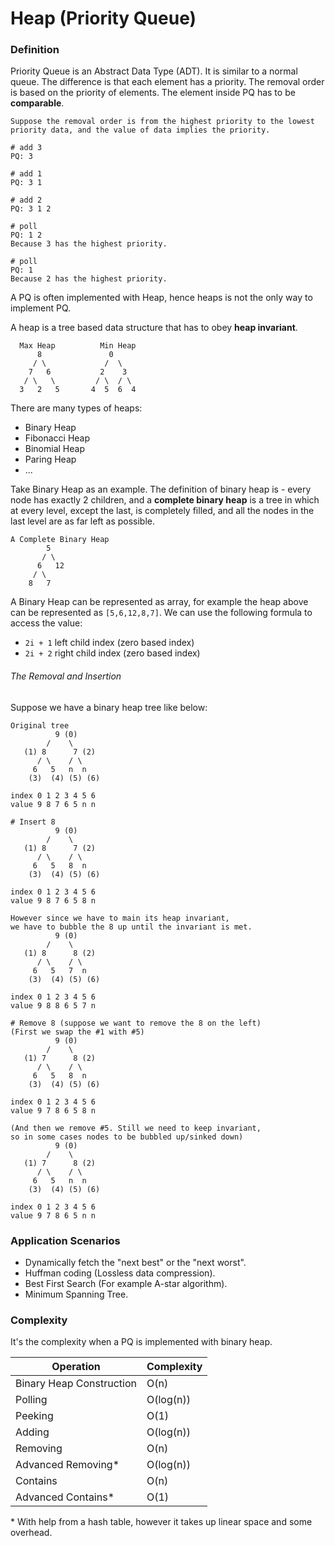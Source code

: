# Heap (Priority Queue)

### Definition

Priority Queue is an Abstract Data Type (ADT). It is similar to a normal queue. The difference is that each element has a priority. The removal order is based on the priority of elements. The element inside PQ has to be **comparable**.

```
Suppose the removal order is from the highest priority to the lowest priority data, and the value of data implies the priority.

# add 3
PQ: 3

# add 1
PQ: 3 1

# add 2
PQ: 3 1 2

# poll
PQ: 1 2
Because 3 has the highest priority.

# poll
PQ: 1
Because 2 has the highest priority.
```

A PQ is often implemented with Heap, hence heaps is not the only way to implement PQ.

A heap is a tree based data structure that has to obey **heap invariant**.

```
  Max Heap          Min Heap
      8               0
     / \             /  \
    7   6           2    3
   / \   \         / \  / \
  3   2   5       4  5  6  4
```

There are many types of heaps:

- Binary Heap
- Fibonacci Heap
- Binomial Heap
- Paring Heap
- ...

Take Binary Heap as an example. The definition of binary heap is - every node has exactly 2 children, and a **complete binary heap** is a tree in which at every level, except the last, is completely filled, and all the nodes in the last level are as far left as possible.

```
A Complete Binary Heap
        5
       / \
      6   12
     / \
    8   7
```

A Binary Heap can be represented as array, for example the heap above can be represented as `[5,6,12,8,7]`. We can use the following formula to access the value:

- `2i + 1` left child index (zero based index)
- `2i + 2` right child index (zero based index)

###### The Removal and Insertion

Suppose we have a binary heap tree like below:

```
Original tree
          9 (0)
        /    \
   (1) 8      7 (2)
      / \    / \
     6   5   n  n
    (3)  (4) (5) (6)

index 0 1 2 3 4 5 6
value 9 8 7 6 5 n n

# Insert 8
          9 (0)
        /    \
   (1) 8      7 (2)
      / \    / \
     6   5   8  n
    (3)  (4) (5) (6)

index 0 1 2 3 4 5 6
value 9 8 7 6 5 8 n

However since we have to main its heap invariant,
we have to bubble the 8 up until the invariant is met.
          9 (0)
        /    \
   (1) 8      8 (2)
      / \    / \
     6   5   7  n
    (3)  (4) (5) (6)

index 0 1 2 3 4 5 6
value 9 8 8 6 5 7 n

# Remove 8 (suppose we want to remove the 8 on the left)
(First we swap the #1 with #5)
          9 (0)
        /    \
   (1) 7      8 (2)
      / \    / \
     6   5   8  n
    (3)  (4) (5) (6)

index 0 1 2 3 4 5 6
value 9 7 8 6 5 8 n

(And then we remove #5. Still we need to keep invariant,
so in some cases nodes to be bubbled up/sinked down)
          9 (0)
        /    \
   (1) 7      8 (2)
      / \    / \
     6   5   n  n
    (3)  (4) (5) (6)

index 0 1 2 3 4 5 6
value 9 7 8 6 5 n n
```

### Application Scenarios

- Dynamically fetch the "next best" or the "next worst".
- Huffman coding (Lossless data compression).
- Best First Search (For example A-star algorithm).
- Minimum Spanning Tree.

### Complexity

It's the complexity when a PQ is implemented with binary heap.

| Operation                | Complexity |
| ------------------------ | ---------- |
| Binary Heap Construction | O(n)       |
| Polling                  | O(log(n))  |
| Peeking                  | O(1)       |
| Adding                   | O(log(n))  |
| Removing                 | O(n)       |
| Advanced Removing\*      | O(log(n))  |
| Contains                 | O(n)       |
| Advanced Contains\*      | O(1)       |

\* With help from a hash table, however it takes up linear space and some overhead.
